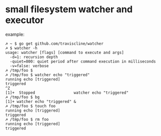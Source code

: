 small filesystem watcher and executor
=====================================

example:

```shell
☭ ~ $ go get github.com/traviscline/watcher
☭ $ watcher -h
usage: watcher [flags] [command to execute and args]
  -d=1: recursion depth
  -quiet=800: quiet period after command execution in milliseconds
  -v=false: verbose
☭ /tmp/foo $ 
☭ /tmp/foo $ watcher echo "triggered"
running echo [triggered]
triggered
^Z
[1]+  Stopped                 watcher echo "triggered"
☭ /tmp/foo $ bg
[1]+ watcher echo "triggered" &
☭ /tmp/foo $ touch foo
running echo [triggered]
triggered
☭ /tmp/foo $ rm foo
running echo [triggered]
triggered
```
